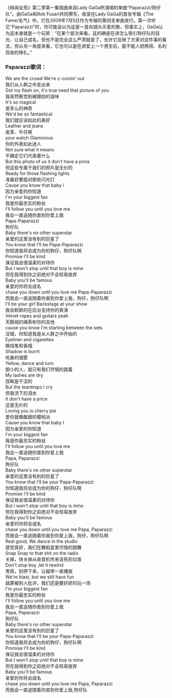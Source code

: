 

《绯闻女孩》第二季第一集插曲来自Lady GaGa所演唱的单曲"Paparazzi/狗仔队"。由GaGa和Rob Fusari共同撰写，收录在Lady
GaGa的首张专辑《The
Fame/名气》中。它在2009年7月5日作为专辑的第四支单曲发行。第一次听见"Paparazzi"时，你可能会以为这是一首向镜头示爱的歌，但事实上，GaGa认为这本身就是一个玩笑：“在某个层次来看，这的确是在讲怎么吸引狗仔队的目光、让自己成名，但也不是完全这么严肃就是了，也许它反映了大家对这件事的看法，但从另一角度来看，它也可以是在讲爱上一个男生后，能不能人财两得、名利双收的挣扎。”

### Paparazzi歌词：

We are the crowd We're c-comin' out  
我们从人群之中走出来  
Got my flash on, it's true need that picture of you  
我突然察觉到被跟拍的滋味  
It's so magical  
是多么的神奇  
We'd be so fantastical  
我们就应该如此的美好  
Leather and jeans  
皮革、牛仔裤  
your watch Glamorous  
你的外表如此迷人  
Not sure what it means  
不确定它们代表着什么  
But this photo of us it don't have a price  
但这些专属于我们的照片是无价的  
Ready for those flashing lights  
准备好要面对那些闪光灯  
Cause you know that baby i  
因为亲爱的你知道  
I'm your biggest fan  
我是你最忠实的粉丝  
I'll follow you until you love me  
我会一直追随你直到你爱上我  
Papa-Paparazzi  
狗仔队  
Baby there's no other superstar  
亲爱的这里没有别的巨星了  
You know that I'll be Papa-Paparazzi  
你知道我将会成为你的狗仔，狗仔队啊  
Promise I'll be kind  
保证我会很温柔的对待你  
But I won't stop until that boy is mine  
但在我得到你之前绝对不会轻易放弃  
Baby you'll be famous  
亲爱的你将会成名  
chase you down until you love me Papa-Paparazzi  
而我会一直追随着你直到你爱上我，狗仔，狗仔队啊  
I'll be your girl Backstage at your show  
我会默默的在后台支持你的表演  
Velvet ropes and guitars yeah  
天鹅绒的绳索和你的吉他  
cause you know I'm starting between the sets  
没错，你知道我是从人群之中开始的  
Eyeliner and cigarettes  
眼线笔和香烟  
Shadow is burnt  
呛鼻的烟雾  
Yellow, dance and turn  
胆小的人，就只有我们尽情的跳着  
My lashes are dry  
双眸是干涩的  
But the teardrops I cry  
但我流下的泪水  
It don't have a price  
这是无价的  
Loving you is cherry pie  
爱你就像酸甜的樱桃派  
Cause you know that baby I  
因为亲爱的你知道  
I'm your biggest fan  
我是你最忠实的粉丝  
I'll follow you until you love me  
我会一直追随你直到你爱上我  
Papa, Paparazzi  
狗仔队  
Baby there's no other superstar  
亲爱的这里没有别的巨星了  
You know that I'll be your Papa-Paparazzi  
你知道我将会成为你的狗仔，狗仔队啊  
Promise I'll be kind  
保证我会很温柔的对待你  
But I won't stop until that boy is mine  
但在我得到你之前绝对不会轻易放弃  
Baby you'll be famous  
亲爱的你将会成名  
chase you down until you love me Papa, Paparazzi  
而我会一直追随着你直到你爱上我，狗仔，狗仔队啊  
Real good, We dance in the studio  
感觉真好，我们在舞蹈室里尽情的跳舞  
Snap Snap to that shit on the radio  
关掉，快关掉从收音机传来该死的垃圾  
Don't stop boy ,let it rewind  
男孩，别停下来，让磁带一直播放  
We're blast, but we still have fun  
就算被别人批评，我们还是要好好的玩一场  
I'm your biggest fan  
我是你最忠实的粉丝  
I'll follow you until you love me  
我会一直追随你直到你爱上我  
Papa, Paparazzi  
狗仔队  
Baby there's no other superstar  
亲爱的这里没有别的巨星了  
You know that I'll be your Papa-Paparazzi  
你知道我将会成为你的狗仔，狗仔队啊  
Promise I'll be kind  
保证我会很温柔的对待你  
But I won't stop until that boy is mine  
但在我得到你之前绝对不会轻易放弃  
Baby you'll be famous  
亲爱的你将会成名  
chase you down until you love me Papa, Paparazzi  
而我会一直追随着你直到你爱上我,狗仔队

